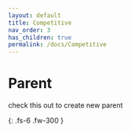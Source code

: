 ```yaml
---
layout: default
title: Competitive
nav_order: 3
has_children: true
permalink: /docs/Competitive
---
```


# Parent

check this out to create new parent

{: .fs-6 .fw-300 }
